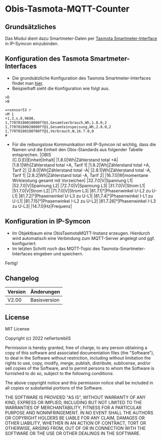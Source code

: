 # Obis-Tasmota-MQTT-Counter

## Grundsätzliches
Das Modul dient dazu Smartmeter-Daten per [Tasmota Smartmeter-Interface](https://tasmota.github.io/docs/Smart-Meter-Interface/) in IP-Symcon einzubinden. 

## Konfiguration des Tasmota Smartmeter-Interfaces

* Die grundsätzliche Konfiguration des Tasmota Smartmeter-Interfaces findet man [hier](https://tasmota.github.io/docs/Smart-Meter-Interface/). 
* Beispielhaft sieht die Konfiguration wie folgt aus.
```
>D
>B

=>sensor53 r
>M 1
+1,3,s,0,9600,
1,77070100010800ff@1,Gesamtverbrauch,Wh,1.8.0,2
1,77070100020800ff@1,Gesamteinspeisung,Wh,2.8.0,2
1,77070100100700ff@1,Verbrauch,W,16.7.0,0
#
```
* Für die reibungslose Kommunikation mit IP-Symcon ist wichtig, dass die Namen und die Einheit den Obis-Standards aus folgender Tabelle entsprechen.
|OBIS<br>(C.D.E)|Einheit|Inhalt|
|1.8.0|Wh|Zählerstand total +A|
|1.8.1|Wh|Zählerstand total +A, Tarif 1|
|1.8.2|Wh|Zählerstand total +A, Tarif 2|
|2.8.0|Wh|Zählerstand total -A|
|2.8.1|Wh|Zählerstand total -A, Tarif 1|
|2.8.2|Wh|Zählerstand total -A, Tarif 2|
|16.7.0|W|momentane Wirkleistung gesamt mit Vorzeichen|
|32.7.0|V|Spannung L1|
|52.7.0|V|Spannung L2|
|72.7.0|V|Spannung L3|
|31.7.0|V|Strom L1|
|51.7.0|V|Strom L2|
|71.7.0|V|Strom L3|
|81.7.1|°|Phasenwinkel U-L2 zu U-L1|
|81.7.2|°|Phasenwinkel U-L3 zu U-L1|
|81.7.4|°|Phasenwinkel I-L1 zu U-L1|
|81.7.15|°|Phasenwinkel I-L2 zu U-L2|
|81.7.26|°|Phasenwinkel I-L3 zu U-L3|
|14.7.0|Hz|Frequenz|

## Konfiguration in IP-Symcon

* Im Objektbaum eine ObisTasmotaMQTT-Instanz erzeugen. Hierdurch wird automatisch eine  Verbindung zum MQTT-Server angelegt und ggf. konfiguriert.
* Im letzten Schritt noch das MQTT-Topic des Tasmota-Smartmeter-Interfaces eingeben und speichern.

Fertig!

## Changelog

| Version | Änderungen							                    |
| --------|---------------------------------------------------------|
| V2.00   | Basisversion					            	        |

## License

MIT License

Copyright (c) 2022 nefiertsrebliS

Permission is hereby granted, free of charge, to any person obtaining a copy
of this software and associated documentation files (the "Software"), to deal
in the Software without restriction, including without limitation the rights
to use, copy, modify, merge, publish, distribute, sublicense, and/or sell
copies of the Software, and to permit persons to whom the Software is
furnished to do so, subject to the following conditions:

The above copyright notice and this permission notice shall be included in all
copies or substantial portions of the Software.

THE SOFTWARE IS PROVIDED "AS IS", WITHOUT WARRANTY OF ANY KIND, EXPRESS OR
IMPLIED, INCLUDING BUT NOT LIMITED TO THE WARRANTIES OF MERCHANTABILITY,
FITNESS FOR A PARTICULAR PURPOSE AND NONINFRINGEMENT. IN NO EVENT SHALL THE
AUTHORS OR COPYRIGHT HOLDERS BE LIABLE FOR ANY CLAIM, DAMAGES OR OTHER
LIABILITY, WHETHER IN AN ACTION OF CONTRACT, TORT OR OTHERWISE, ARISING FROM,
OUT OF OR IN CONNECTION WITH THE SOFTWARE OR THE USE OR OTHER DEALINGS IN THE
SOFTWARE.